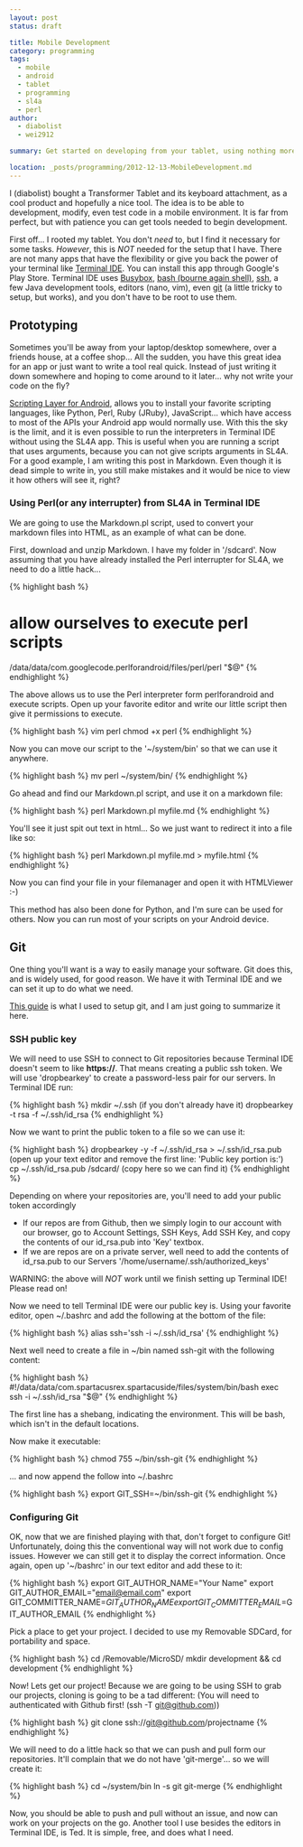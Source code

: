 ```yaml
---
layout: post
status: draft

title: Mobile Development
category: programming
tags: 
  - mobile
  - android
  - tablet
  - programming
  - sl4a
  - perl
author: 
  - diabolist
  - wei2912

summary: Get started on developing from your tablet, using nothing more then a Tablet (Asus TF700T Transformer).

location: _posts/programming/2012-12-13-MobileDevelopment.md
---
```


I (diabolist) bought a Transformer Tablet and its keyboard attachment, as a cool product and hopefully a nice tool. The idea is to be able to development, modify, even test code in a mobile environment. It is far from perfect, but with patience you can get tools needed to begin development.

First off... I rooted my tablet. You don't *need* to, but I find it necessary for some tasks. *However*, this is *NOT* needed for the setup that I have. There are not many apps that have the flexibility or give you back the power of your terminal like [Terminal IDE](http://www.spartacusrex.com/terminalide.htm). You can install this app through Google's Play Store. Terminal IDE uses [Busybox](http://www.busybox.net/about.html), [bash (bourne again shell)](http://www.gnu.org/software/bash/), [ssh](http://www.openssh.org/), a few Java development tools, editors (nano, vim), even [git](http://git-scm.com/) (a little tricky to setup, but works), and you don't have to be root to use them.

<!--more-->

## Prototyping

Sometimes you'll be away from your laptop/desktop somewhere, over a friends house, at a coffee shop... All the sudden, you have this great idea for an app or just want to write a tool real quick. Instead of just writing it down somewhere and hoping to come around to it later... why not write your code on the fly?

[Scripting Layer for Android](http://code.google.com/p/android-scripting/), allows you to install your favorite scripting languages, like Python, Perl, Ruby (JRuby), JavaScript... which have access to most of the APIs your Android app would normally use. With this the sky is the limit, and it is even possible to run the interpreters in Terminal IDE without using the SL4A app. This is useful when you are running a script that uses arguments, because you can not give scripts arguments in SL4A. For a good example, I am writing this post in Markdown. Even though it is dead simple to write in, you still make mistakes and it would be nice to view it how others will see it, right?

### Using Perl(or any interrupter) from SL4A in Terminal IDE

We are going to use the Markdown.pl script, used to convert your markdown files into HTML, as an example of what can be done.

First, download and unzip Markdown. I have my folder in '/sdcard'. Now assuming that you have already installed the Perl interrupter for SL4A, we need to do a little hack...

{% highlight bash %}
# allow ourselves to execute perl scripts
/data/data/com.googlecode.perlforandroid/files/perl/perl "$@"
{% endhighlight %}

The above allows us to use the Perl interpreter form perlforandroid and execute scripts. Open up your favorite editor and write our little script then give it permissions to execute.

{% highlight bash %}
vim perl
chmod +x perl
{% endhighlight %}

Now you can move our script to the '~/system/bin' so that we can use it anywhere.

{% highlight bash %}
mv perl ~/system/bin/
{% endhighlight %}

Go ahead and find our Markdown.pl script, and use it on a markdown file:

{% highlight bash %}
perl Markdown.pl myfile.md
{% endhighlight %}

You'll see it just spit out text in html... So we just want to redirect it into a file like so:

{% highlight bash %}
perl Markdown.pl myfile.md > myfile.html
{% endhighlight %}

Now you can find your file in your filemanager and open it with HTMLViewer  :-)

This method has also been done for Python, and I'm sure can be used for others. Now you can run most of your scripts on your Android device.

## Git

One thing you'll want is a way to easily manage your software. Git does this, and is widely used, for good reason. We have it with Terminal IDE and we can set it up to do what we need.

[This guide](lox-o-drome.blogspot.com/2012/08/damgit-how-to-painfully-set-up-git-on.html) is what I used to setup git, and I am just going to summarize it here.

### SSH public key

We will need to use SSH to connect to Git repositories because Terminal IDE doesn't seem to like __https://__. That means creating a public ssh token. We will use 'dropbearkey' to create a password-less pair for our servers. In Terminal IDE run:

{% highlight bash %}
mkdir ~/.ssh (if you don't already have it)
dropbearkey -t rsa -f ~/.ssh/id_rsa
{% endhighlight %}

Now we want to print the public token to a file so we can use it:

{% highlight bash %}
dropbearkey -y -f ~/.ssh/id_rsa > ~/.ssh/id_rsa.pub (open up your text editor and remove the first line: 'Public key portion is:')
cp ~/.ssh/id_rsa.pub /sdcard/ (copy here so we can find it)
{% endhighlight %}

Depending on where your repositories are, you'll need to add your public token accordingly

- If our repos are from Github, then we simply login to our account with our browser, go to Account Settings, SSH Keys, Add SSH Key, and copy the contents of our id_rsa.pub into 'Key' textbox.
- If we are repos are on a private server, well need to add the contents of id_rsa.pub to our Servers '/home/username/.ssh/authorized_keys'

WARNING: the above will _NOT_ work until we finish setting up Terminal IDE! Please read on!

Now we need to tell Terminal IDE were our public key is. Using your favorite editor, open ~/.bashrc and add the following at the bottom of the file:

{% highlight bash %}
alias ssh='ssh -i ~/.ssh/id_rsa'
{% endhighlight %}

Next well need to create a file in ~/bin named ssh-git with the following content:

{% highlight bash %}
#!/data/data/com.spartacusrex.spartacuside/files/system/bin/bash
exec ssh -i ~/.ssh/id_rsa "$@"
{% endhighlight %}
    
The first line has a shebang, indicating the environment. This will be bash, which isn't in the default locations.

Now make it executable:

{% highlight bash %}
chmod 755 ~/bin/ssh-git
{% endhighlight %}

... and now append the follow into ~/.bashrc

{% highlight bash %}
export GIT_SSH=~/bin/ssh-git
{% endhighlight %}

### Configuring Git

OK, now that we are finished playing with that, don't forget to configure Git! Unfortunately, doing this the conventional way will not work due to config issues. However we can still get it to display the correct information. Once again, open up '~/bashrc' in our text editor and add these to it:

{% highlight bash %}
export GIT_AUTHOR_NAME="Your Name"
export GIT_AUTHOR_EMAIL="email@email.com"
export GIT_COMMITTER_NAME=$GIT_AUTHOR_NAME
export GIT_COMMITTER_EMAIL=$GIT_AUTHOR_EMAIL
{% endhighlight %}

Pick a place to get your project. I decided to use my Removable SDCard, for portability and space.

{% highlight bash %}
cd /Removable/MicroSD/
mkdir development && cd development
{% endhighlight %}

Now! Lets get our project! Because we are going to be using SSH to grab our projects, cloning is going to be a tad different: (You will need to authenticated with Github first! (ssh -T git@github.com))

{% highlight bash %}
git clone ssh://git@github.com/projectname
{% endhighlight %}

We will need to do a little hack so that we can push and pull form our repositories. It'll complain that we do not have 'git-merge'... so we will create it:

{% highlight bash %}
cd ~/system/bin
ln -s git git-merge
{% endhighlight %}

Now, you should be able to push and pull without an issue, and now can work on your projects on the go. Another tool I use besides the editors in Terminal IDE, is Ted. It is simple, free, and does what I need.
